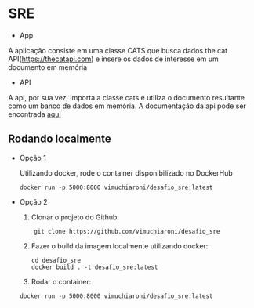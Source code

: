 # SRE

- App

A aplicação consiste em uma classe CATS que busca dados the cat API(https://thecatapi.com) e insere os dados de interesse em um documento em memória

- API

A api, por sua vez, importa a classe cats e utiliza o documento resultante como um banco de dados em memória.
A documentação da api pode ser encontrada [aqui](https://vimuchiaroni.github.io)

## Rodando localmente

- Opção 1
    
    Utilizando docker, rode o container disponibilizado no DockerHub
    
    ```
    docker run -p 5000:8000 vimuchiaroni/desafio_sre:latest
    ```

- Opção 2

    1. Clonar o projeto do Github:
    ```
        git clone https://github.com/vimuchiaroni/desafio_sre
     ```
    2. Fazer o build da imagem localmente utilizando docker:
        ```
        cd desafio_sre
        docker build . -t desafio_sre:latest
        ``` 
    3. Rodar o container:
     ```
    docker run -p 5000:8000 vimuchiaroni/desafio_sre:latest
    ```   